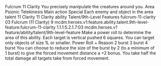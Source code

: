 <ability>
  <name>Fulcrum</name>
  <cost>11 Clarity</cost>
  <flavor>You precisely manipulate the creatures around you.</flavor>
  <keywords>
    <keyword>Area</keyword>
    <keyword>Psionic</keyword>
    <keyword>Telekinesis</keyword>
  </keywords>
  <type>Main action</type>
  <distance>Special</distance>
  <target>Each enemy and object in the area</target>
  <metadata>
    <class>talent</class>
    <cost>11 Clarity</cost>
    <cost_amount>11</cost_amount>
    <cost_resource>Clarity</cost_resource>
    <feature_type>ability</feature_type>
    <file_dpath>Talent/9th-Level Features</file_dpath>
    <item_id>fulcrum-11-clarity</item_id>
    <item_index>03</item_index>
    <item_name>Fulcrum (11 Clarity)</item_name>
    <level>9</level>
    <scc>mcdm.heroes.v1:feature.ability.talent.9th-level-feature:fulcrum-11-clarity</scc>
    <scdc>1.1.1:5.2.1.7:03</scdc>
    <source>mcdm.heroes.v1</source>
    <type>feature/ability/talent/9th-level-feature</type>
  </metadata>
  <effects>
    <effect type="mundane">Make a power roll to determine the area of this ability. Each target is vertical pushed 6 squares. You can target only objects of size 1L or smaller.</effect>
    <effect type="roll">
      <roll>Power Roll + Reason</roll>
      <t1>2 burst</t1>
      <t2>3 burst</t2>
      <t3>4 burst</t3>
    </effect>
    <effect type="mundane" name="Strained">You can choose to reduce the size of the burst by 2 (to a minimum of 1 burst) to give the forced movement distance a +2 bonus. You take half the total damage all targets take from forced movement.</effect>
  </effects>
</ability>
